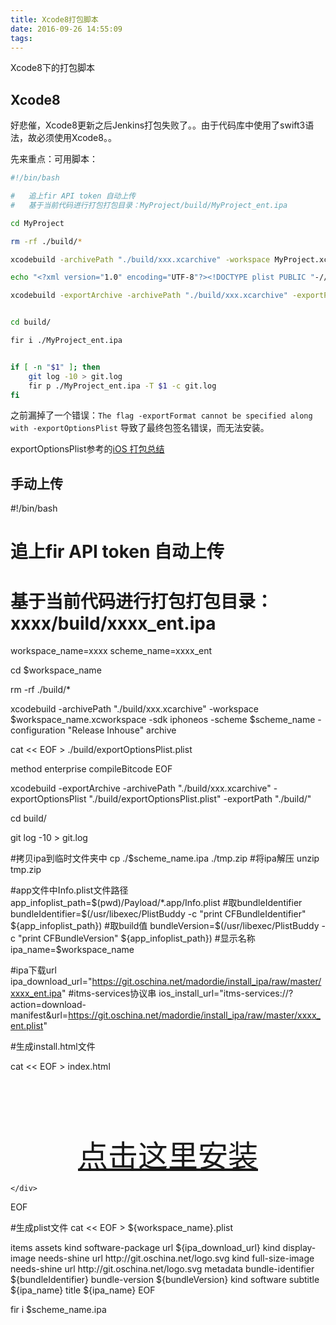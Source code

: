 ```yaml
---
title: Xcode8打包脚本
date: 2016-09-26 14:55:09
tags:
---
```


Xcode8下的打包脚本

<!--more-->

## Xcode8

  好悲催，Xcode8更新之后Jenkins打包失败了。。由于代码库中使用了swift3语法，故必须使用Xcode8。。
  
  先来重点：可用脚本：

  ```bash
  #!/bin/bash

  #   追上fir API token 自动上传
  #   基于当前代码进行打包打包目录：MyProject/build/MyProject_ent.ipa

  cd MyProject

  rm -rf ./build/*

  xcodebuild -archivePath "./build/xxx.xcarchive" -workspace MyProject.xcworkspace -sdk iphoneos -scheme "MyProject_ent" -configuration "Release Inhouse" archive

  echo "<?xml version="1.0" encoding="UTF-8"?><!DOCTYPE plist PUBLIC "-//Apple//DTD PLIST 1.0//EN" "http://www.apple.com/DTDs/PropertyList-1.0.dtd"><plist version="1.0"><dict><key>method</key><string>enterprise</string><key>compileBitcode</key><string>YES</string></dict></plist>" > ./build/exportOptionsPlist.plist

  xcodebuild -exportArchive -archivePath "./build/xxx.xcarchive" -exportPath "./build/" -exportOptionsPlist ./build/exportOptionsPlist.plist


  cd build/

  fir i ./MyProject_ent.ipa


  if [ -n "$1" ]; then
      git log -10 > git.log
      fir p ./MyProject_ent.ipa -T $1 -c git.log
  fi

  ```
  
  之前漏掉了一个错误：`The flag -exportFormat cannot be specified along with -exportOptionsPlist` 导致了最终包签名错误，而无法安装。

  exportOptionsPlist参考的[iOS 打包总结](https://testerhome.com/topics/4619)


## 手动上传

#!/bin/bash

#   追上fir API token 自动上传
#   基于当前代码进行打包打包目录：xxxx/build/xxxx_ent.ipa

workspace_name=xxxx
scheme_name=xxxx_ent


cd $workspace_name

rm -rf ./build/*

xcodebuild -archivePath "./build/xxx.xcarchive" -workspace $workspace_name.xcworkspace -sdk iphoneos -scheme $scheme_name -configuration "Release Inhouse" archive


cat << EOF > ./build/exportOptionsPlist.plist
<?xml version="1.0" encoding="UTF-8"?>
<!DOCTYPE plist PUBLIC "-//Apple//DTD PLIST 1.0//EN" "http://www.apple.com/DTDs/PropertyList-1.0.dtd">
<plist version="1.0">
    <dict>
        <key>method</key>
        <string>enterprise</string>
        <key>compileBitcode</key>
            <false/>
    </dict>
</plist>
EOF

xcodebuild -exportArchive -archivePath "./build/xxx.xcarchive" -exportOptionsPlist "./build/exportOptionsPlist.plist" -exportPath "./build/"

cd build/


git log -10 > git.log

#拷贝ipa到临时文件夹中
cp ./$scheme_name.ipa ./tmp.zip
#将ipa解压
unzip tmp.zip

#app文件中Info.plist文件路径
app_infoplist_path=$(pwd)/Payload/*.app/Info.plist
#取bundleIdentifier
bundleIdentifier=$(/usr/libexec/PlistBuddy -c "print CFBundleIdentifier" ${app_infoplist_path})
#取build值
bundleVersion=$(/usr/libexec/PlistBuddy -c "print CFBundleVersion" ${app_infoplist_path})
#显示名称
ipa_name=$workspace_name

#ipa下载url
ipa_download_url="https://git.oschina.net/madordie/install_ipa/raw/master/xxxx_ent.ipa"
#itms-services协议串
ios_install_url="itms-services://?action=download-manifest&url=https://git.oschina.net/madordie/install_ipa/raw/master/xxxx_ent.plist"

#生成install.html文件

cat << EOF > index.html
<!DOCTYPE HTML>
<html>
  <head>
    <meta http-equiv="Content-Type" content="text/html; charset=UTF-8" />
    <title>安装</title>
  </head>
  <body>
    <br>
    <br>
    <br>
    <br>
    <p align=center>
        <font size="8">
            <a href="${ios_install_url}">点击这里安装</a>
        </font>
    </p>

    </div>
  </body>
</html>
EOF

#生成plist文件
cat << EOF > ${workspace_name}.plist
<?xml version="1.0" encoding="UTF-8"?>
<!DOCTYPE plist PUBLIC "-//Apple//DTD PLIST 1.0//EN" "http://www.apple.com/DTDs/PropertyList-1.0.dtd">
<plist version="1.0">
<dict>
   <key>items</key>
   <array>
       <dict>
           <key>assets</key>
           <array>
               <dict>
                   <key>kind</key>
                   <string>software-package</string>
                   <key>url</key>
                   <string>${ipa_download_url}</string>
               </dict>
               <dict>
                   <key>kind</key>
                   <string>display-image</string>
                   <key>needs-shine</key>
                   <true/>
                   <key>url</key>
                   <string>http://git.oschina.net/logo.svg</string>
               </dict>
           <dict>
                   <key>kind</key>
                   <string>full-size-image</string>
                   <key>needs-shine</key>
                   <true/>
                   <key>url</key>
                   <string>http://git.oschina.net/logo.svg</string>
               </dict>
           </array><key>metadata</key>
           <dict>
               <key>bundle-identifier</key>
               <string>${bundleIdentifier}</string>
               <key>bundle-version</key>
               <string>${bundleVersion}</string>
               <key>kind</key>
               <string>software</string>
               <key>subtitle</key>
               <string>${ipa_name}</string>
               <key>title</key>
               <string>${ipa_name}</string>
           </dict>
       </dict>
   </array>
</dict>
</plist>
EOF

fir i $scheme_name.ipa